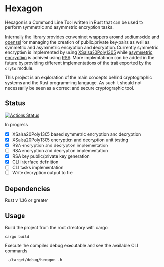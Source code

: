 # Hexagon

Hexagon is a Command Line Tool written in Rust that can be used to perform symmetric and asymmetric encryption tasks.

Internally the library provides conveninet wrappers around [sodiumoxide](https://docs.rs/sodiumoxide/0.2.6/sodiumoxide/) and [openssl](https://docs.rs/openssl/0.10.33/openssl/) for managing the creation of public/private key-pairs as well as symmetric and asymmetric encryption and decryption.
Currently symmetric encryption is implemented by using [XSalsa20Poly1305](https://en.wikipedia.org/wiki/Authenticated_encryption) while [asymmetric encryption](https://en.wikipedia.org/wiki/Public-key_cryptography) is achived using [RSA](https://en.wikipedia.org/wiki/RSA_(cryptosystem)).
More implemtatinon can be added in the future by providing different implementations of the trait exported by the `cryto` module.

This project is an exploration of the main concepts behind cryptographic systems and the Rust programming langauge. As such it should not necessarily be seen as a correct and secure cryptographic tool.

## Status
[![Actions Status](https://github.com/ocramh/hexagon/workflows/Build%20and%20test/badge.svg)](https://github.com/ocramh/hexagon/actions)

In progress
- [x] XSalsa20Poly1305 based symmetric encryption and decryption
- [x] XSalsa20Poly1305 encryption and decryption unit testing
- [x] RSA encryption and decryption implementation
- [ ] RSA encryption and decryption implementation
- [x] RSA key public/private key generation
- [x] CLI interface definition
- [ ] CLI tasks implementation
- [ ] Write decryption output to file

## Dependencies
Rust v 1.36 or greater

## Usage
Build the project from the root directory with cargo
```
cargo build
```

Execute the compiled debug executable and see the available CLI commands
```
 ./target/debug/hexagon -h
```
